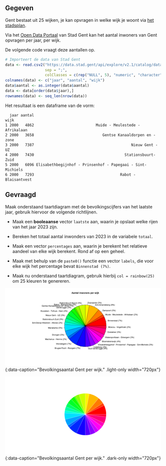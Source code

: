 ## Gegeven
Gent bestaat uit 25 wijken, je kan opvragen in welke wijk je woont via <a href="https://stad.gent/nl/stadsplan" target="_blank">het stadsplan</a>.

Via het <a href="https://data.stad.gent/explore/dataset/bevolkingsaantal-per-wijk-per-jaar-gent/table" target="_blank">Open Data Portaal</a> van Stad Gent kan het aantal inwoners van Gent opvragen per jaar, per wijk.

De volgende code vraagt deze aantallen op.
```R
# Importeert de data van Stad Gent
data <- read.csv2("https://data.stad.gent/api/explore/v2.1/catalog/datasets/bevolkingsaantal-per-wijk-per-jaar-gent/exports/csv",
                  sep = ";",
                  colClasses = c(rep("NULL", 5), "numeric", "character", "NULL","character", rep("NULL", 2)) )
colnames(data) <- c("jaar", "aantal", "wijk")
data$aantal <- as.integer(data$aantal)
data <- data[order(data$jaar),]
rownames(data) <- seq_len(nrow(data))
```

Het resultaat is een dataframe van de vorm:

```
  jaar aantal                                                       wijk
1 2000   4862                            Muide - Meulestede - Afrikalaan
2 2000   3658                               Gentse Kanaaldorpen en -zone
3 2000   7387                                            Nieuw Gent - UZ
4 2000   7430                                         Stationsbuurt-Zuid
5 2000   6096 Elisabethbegijnhof - Prinsenhof - Papegaai - Sint-Michiels
6 2000   7293                                       Rabot - Blaisantvest
```

## Gevraagd

Maak onderstaand taartdiagram met de bevolkingscijfers van het laatste jaar, gebruik hiervoor de volgende richtlijnen.

- Maak een **booleaanse** vector `laatste` aan, waarin je opslaat welke rijen van het jaar 2023 zijn.
- Bereken het totaal aantal inwonders van 2023 in de variabele `totaal`.
- Maak een vector `percentages` aan, waarin je berekent het relatieve aandeel van elke wijk berekent. Rond af op een geheel.
- Maak met behulp van de `paste0()` functie een vector `labels`, die voor elke wijk het percentage bevat `Binnenstad (7%)`.

- Maak nu onderstaand taartdiagram, gebruik hierbij `col = rainbow(25)` om 25 kleuren te genereren.

![Bevolkingsaantal Gent per wijk.](media/plot.png "Bevolkingsaantal Gent per wijk."){:data-caption="Bevolkingsaantal Gent per wijk." .light-only width="720px"}

![Bevolkingsaantal Gent per wijk.](media/plot_dark.png "Bevolkingsaantal Gent per wijk."){:data-caption="Bevolkingsaantal Gent per wijk." .dark-only width="720px"}
